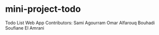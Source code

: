 # mini-project-todo
Todo List Web App
Contributors: 
Sami Agourram
Omar Alfarouq Bouhadi
Soufiane El Amrani